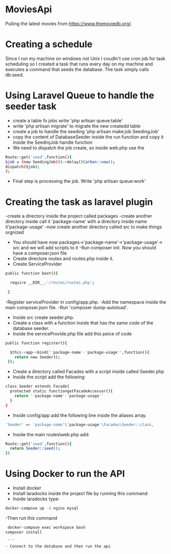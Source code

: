 # MoviesApi
  Pulling the latest movies from https://www.themoviedb.org/.

# Creating a schedule
  Since I run my machine on windows not Unix I coudln't use cron job for task scheduling so I created a task that runs every day on my  machine and executes a command that seeds the database. The task simply calls db:seed.

# Using Laravel Queue to handle the seeder task
  - create a table fo jobs write 'php artisan queue:table'
  - write 'php artisan migrate' to migrate the new createdd table
  - create a job to handle the seeding 'php artisan make:job SeedingJob'
  - copy the content of DatabaseSeeder inside the run function and copy it inside the SeedinjJob handle function
  - We need to dispatch the job create, so inside web.php use the 
  ```sh
  Route::get('seed',function(){
  $job = (new SeedingJob())->delay()Carbon::now();
  dispatch($job);
  );
  ```
  - Final step is processing the job. Write 'php artisan queue:work'


# Creating the task as laravel plugin

  -create a directory inside the project called packages
  -create another directory inside call it 'package-name' with a directory inside name it'package-usage'
  -now create another directory called src to make things orgnized
  - You should have now packages->'package-name'->'package-usage'-> src and we will add scripts to it
  -Run composer init. Now you should have a composer.json file
  - Create directore routes and routes.php inside it.
  - Create ServiceProvider
  ```sh
  public function boot(){
  
    require __DIR__.'/routes/routes.php';
    
   }
  ```
  -Register serviceProvider in config/app.php.
  -Add the namespace inside the main composer.json file.
  -Run 'composer dump-autoload'.
  - Inside src create seeder.php.
  - Create a class with a function inside that has the same code of the database seeder.
  - Inside the serviceProvide.php file add this peice of code 
  ```sh
  public function register(){
  
    $this->app->bind(''package-name'-'package-usage'',function(){
      return new Seeder();
   });
  ``` 
  - Create a directory called Facades with a script inside called Seeder.php
  - Inside the script add the following:
  ```sh
  class Seeder extends Facade{
    protected static functiongetFacadeAccessor(){
      return ''package-name'-'package-usage''
    }
  }
  ```
  - Inside config/app add the following line inside the aliases array.
  
  ```sh
  'Seeder' => 'package-name'\'package-usage'\Facades\Seeder::class,
  ```  
  - Inside the main routes\web.php add:
  ```sh
  Route::get('seed',function(){
    return Seeder::seed();
  })
  ```
  
  # Using Docker to run the API
  - Install docker
  - Install laradocks inside the project file by running this command:
  - Inside laradocks type:
  ```sh
  docker-compose up -d nginx mysql
  ```
  -Then run this command
  ```sh
  docker-compose exec workspace bash
  composer install
  
  ```
  - Connect to the database and then run the api

